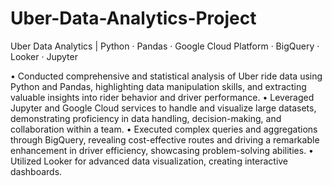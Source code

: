 # Uber-Data-Analytics-Project

Uber Data Analytics | Python · Pandas · Google Cloud Platform · BigQuery · Looker · Jupyter

• Conducted comprehensive and statistical analysis of Uber ride data using Python and Pandas, highlighting data 
manipulation skills, and extracting valuable insights into rider behavior and driver performance.
• Leveraged Jupyter and Google Cloud services to handle and visualize large datasets, demonstrating proficiency in data 
handling, decision-making, and collaboration within a team.
• Executed complex queries and aggregations through BigQuery, revealing cost-effective routes and driving a remarkable 
enhancement in driver efficiency, showcasing problem-solving abilities.
• Utilized Looker for advanced data visualization, creating interactive dashboards.

